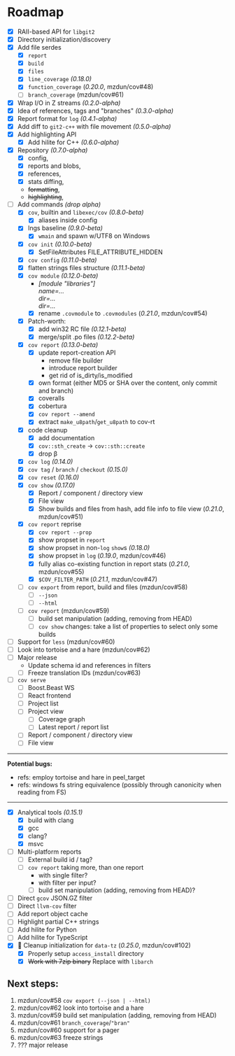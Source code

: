 # Roadmap

- [x] RAII-based API for `libgit2`
- [x] Directory initialization/discovery
- [x] Add file serdes
  - [x] `report`
  - [x] `build`
  - [x] `files`
  - [x] `line_coverage` _(0.18.0)_
  - [x] `function_coverage` (_0.20.0_, mzdun/cov#48)
  - [ ] `branch_coverage` (mzdun/cov#61)
- [x] Wrap I/O in Z streams _(0.2.0-alpha)_
- [x] Idea of references, tags and "branches" _(0.3.0-alpha)_
- [x] Report format for `log` _(0.4.1-alpha)_
- [x] Add diff to `git2-c++` with file movement _(0.5.0-alpha)_
- [x] Add highlighting API
  - [x] Add hilite for C++ _(0.6.0-alpha)_
- [x] Repository _(0.7.0-alpha)_
  - [x] config,
  - [x] reports and blobs,
  - [x] references,
  - [x] stats diffing,
  - ~~formatting~~,
  - ~~highlighting~~,
- [ ] Add commands _(drop alpha)_
  - [x] `cov`, builtin and `libexec/cov` _(0.8.0-beta)_
    - [x] aliases inside config
  - [x] lngs baseline _(0.9.0-beta)_
    - [x] `wmain` and spawn w/UTF8 on Windows
  - [x] `cov init` _(0.10.0-beta)_
    - [x] SetFileAttributes FILE_ATTRIBUTE_HIDDEN
  - [x] `cov config` _(0.11.0-beta)_
  - [x] flatten strings files structure _(0.11.1-beta)_
  - [x] `cov module` _(0.12.0-beta)_
    - _[module "libraries"]_\
    _name=..._\
    _dir=..._\
    _dir=..._
    - [x] rename `.covmodule` to `.covmodules` (_0.21.0_, mzdun/cov#54)
  - [x] Patch-worth:
    - [x] add win32 RC file _(0.12.1-beta)_
    - [x] merge/split .po files _(0.12.2-beta)_
  - [x] `cov report` _(0.13.0-beta)_
    - [x] update report-creation API
      - remove file builder
      - introduce report builder
      - get rid of is_dirty/is_modified
    - [x] own format (either MD5 or SHA over the content, only commit and branch)
    - [x] coveralls
    - [x] cobertura
    - [x] `cov report --amend`
    - [x] extract `make_u8path`/`get_u8path` to cov-rt
  - [x] code cleanup
    - [x] add documentation
    - [x] `cov::sth_create` -> `cov::sth::create`
    - [x] drop &beta;
  - [x] `cov log` _(0.14.0)_
  - [x] `cov tag` / `branch` / `checkout` _(0.15.0)_
  - [x] `cov reset` _(0.16.0)_
  - [x] `cov show` _(0.17.0)_
    - [x] Report / component / directory view
    - [x] File view
    - [x] Show builds and files from hash, add file info to file view (_0.21.0_, mzdun/cov#51)
  - [x] `cov report` reprise
    - [x] `cov report --prop`
    - [x] show propset in `report`
    - [x] show propset in non-`log` `show`s _(0.18.0)_
    - [x] show propset in `log` (_0.19.0_, mzdun/cov#46)
    - [x] fully alias co-existing function in report stats (_0.21.0_, mzdun/cov#55)
    - [x] `$COV_FILTER_PATH` (_0.21.1_, mzdun/cov#47)
  - [ ] `cov export` from report, build and files (mzdun/cov#58)
    - [ ] `--json`
    - [ ] `--html`
  - [ ] `cov report` (mzdun/cov#59)
    - [ ] build set manipulation (adding, removing from HEAD)
    - [ ] `cov show` changes: take a list of properties to select only some builds
- [ ] Support for `less` (mzdun/cov#60)
- [ ] Look into tortoise and a hare (mzdun/cov#62)
- [ ] Major release
  - Update schema id and references in filters
  - [ ] Freeze translation IDs (mzdun/cov#63)
- [ ] `cov serve`
  - [ ] Boost.Beast WS
  - [ ] React frontend
  - [ ] Project list
  - [ ] Project view
    - [ ] Coverage graph
    - [ ] Latest report / report list
  - [ ] Report / component / directory view
  - [ ] File view
---
**Potential bugs:**
- refs: employ tortoise and hare in peel_target
- refs: windows fs string equivalence (possibly through canonicity when reading from FS)
---
- [x] Analytical tools _(0.15.1)_
  - [x] build with clang
  - [x] gcc
  - [x] clang?
  - [x] msvc
- [ ] Multi-platform reports
  - [ ] External build id / tag?
  - [ ] `cov report` taking more, than one report
    - with single filter?
    - with filter per input?
    - [ ] build set manipulation (adding, removing from HEAD)?
- [ ] Direct `gcov` JSON.GZ filter
- [ ] Direct `llvm-cov` filter
- [ ] Add report object cache
- [ ] Highlight partial C++ strings
- [ ] Add hilite for Python
- [ ] Add hilite for TypeScript
- [x] 💸 Cleanup initialization for `data-tz` (_0.25.0_, mzdun/cov#102)
  - [x] Properly setup `access_install` directory
  - [x] ~~Work with 7zip binary~~ Replace with `libarch`

## Next steps:

1. mzdun/cov#58 `cov export (--json | --html)` 
1. mzdun/cov#62 look into tortoise and a hare
1. mzdun/cov#59 build set manipulation (adding, removing from HEAD)
1. mzdun/cov#61 `branch_coverage`/`"bran"`
1. mzdun/cov#60 support for a pager
1. mzdun/cov#63 freeze strings
1. ??? major release
